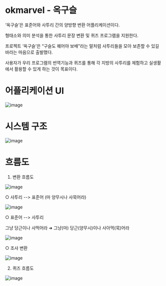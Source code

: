 # okmarvel - 옥구슬

‘옥구슬’은 표준어와 사투리 간의 양방향 번환 어플리케이션이다.

형태소와 의미 분석을 통한 사투리 문장 변환 및 퀴즈 프로그램을 지원한다.

프로젝트 ‘옥구슬’은 “구슬도 꿰어야 보배”라는 말처럼 사투리들을 모아 보존할 수 있길 바라는 
마음으로 출발했다.

사용자가 우리 프로그램의 번역기능과 퀴즈를 통해 각 지방의 사투리를 체험하고 실생활에서 활용할 수 있게 하는 것이 목표이다.


# 어플리케이션 UI
![image](https://user-images.githubusercontent.com/71171290/176360727-b629aecb-501e-4909-b9b9-f80e80bf9bb4.png)


# 시스템 구조
![image](https://user-images.githubusercontent.com/71171290/176361028-46576db1-c49d-4bbc-b6d4-122324c5ebfb.png)


# 흐름도

1. 변환 흐름도

![image](https://user-images.githubusercontent.com/71171290/176362147-ab8c8379-2bea-4aaf-b335-b94757b9a45b.png)

○ 사투리 --> 표준어 (마 양무시나 사묵어라)

![image](https://user-images.githubusercontent.com/71171290/176363993-c55402d5-8478-44d8-ae8f-70d98289907a.png)

○ 표준어 --> 사투리

그냥 당근이나 사먹어라 ➜ 그냥(마) 당근(양무시)이나 사아먹(묵)어라

![image](https://user-images.githubusercontent.com/71171290/176365087-88b95307-244c-41ed-837c-e578a4b3530f.png)

○ 조사 변환

![image](https://user-images.githubusercontent.com/71171290/176365394-37e714d0-c0ca-4dd8-9223-3e2038f080f4.png)


2. 퀴즈 흐름도

![image](https://user-images.githubusercontent.com/71171290/176362187-9dcf7968-67b4-4c91-abf5-77d3a2fc6848.png)




